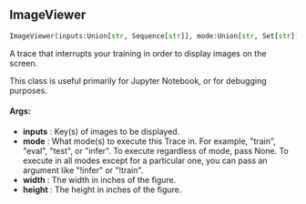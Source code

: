 ## ImageViewer
```python
ImageViewer(inputs:Union[str, Sequence[str]], mode:Union[str, Set[str]]=('eval', 'test'), width:int=12, height:int=6) -> None
```
A trace that interrupts your training in order to display images on the screen.

This class is useful primarily for Jupyter Notebook, or for debugging purposes.



#### Args:

* **inputs** :  Key(s) of images to be displayed.
* **mode** :  What mode(s) to execute this Trace in. For example, "train", "eval", "test", or "infer". To execute            regardless of mode, pass None. To execute in all modes except for a particular one, you can pass an argument            like "!infer" or "!train".
* **width** :  The width in inches of the figure.
* **height** :  The height in inches of the figure.    